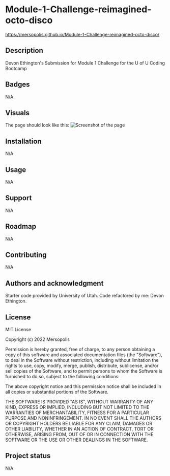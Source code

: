 # Module-1-Challenge-reimagined-octo-disco
https://mersopolis.github.io/Module-1-Challenge-reimagined-octo-disco/

## Description
Devon Ethington's Submission for Module 1 Challenge for the U of U Coding Bootcamp

## Badges
N/A

## Visuals
The page should look like this: ![Screenshot of the page](https://i.imgur.com/GF3oagc.png)

## Installation
N/A

## Usage
N/A

## Support
N/A

## Roadmap
N/A

## Contributing
N/A

## Authors and acknowledgment
Starter code provided by University of Utah.
Code refactored by me: Devon Ethington.

## License
MIT License

Copyright (c) 2022 Mersopolis

Permission is hereby granted, free of charge, to any person obtaining a copy
of this software and associated documentation files (the "Software"), to deal
in the Software without restriction, including without limitation the rights
to use, copy, modify, merge, publish, distribute, sublicense, and/or sell
copies of the Software, and to permit persons to whom the Software is
furnished to do so, subject to the following conditions:

The above copyright notice and this permission notice shall be included in all
copies or substantial portions of the Software.

THE SOFTWARE IS PROVIDED "AS IS", WITHOUT WARRANTY OF ANY KIND, EXPRESS OR
IMPLIED, INCLUDING BUT NOT LIMITED TO THE WARRANTIES OF MERCHANTABILITY,
FITNESS FOR A PARTICULAR PURPOSE AND NONINFRINGEMENT. IN NO EVENT SHALL THE
AUTHORS OR COPYRIGHT HOLDERS BE LIABLE FOR ANY CLAIM, DAMAGES OR OTHER
LIABILITY, WHETHER IN AN ACTION OF CONTRACT, TORT OR OTHERWISE, ARISING FROM,
OUT OF OR IN CONNECTION WITH THE SOFTWARE OR THE USE OR OTHER DEALINGS IN THE
SOFTWARE.


## Project status
N/A
